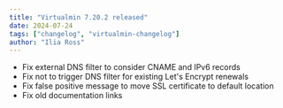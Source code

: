 ```yaml
---
title: "Virtualmin 7.20.2 released"
date: 2024-07-24
tags: ["changelog", "virtualmin-changelog"]
author: "Ilia Ross"
---
```


* Fix external DNS filter to consider CNAME and IPv6 records
* Fix not to trigger DNS filter for existing Let's Encrypt renewals
* Fix false positive message to move SSL certificate to default location
* Fix old documentation links
